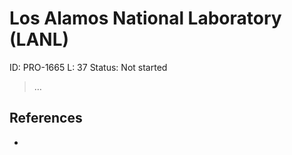 # Los Alamos National Laboratory (LANL)

ID: PRO-1665
L: 37
Status: Not started

> …
> 

## References

-